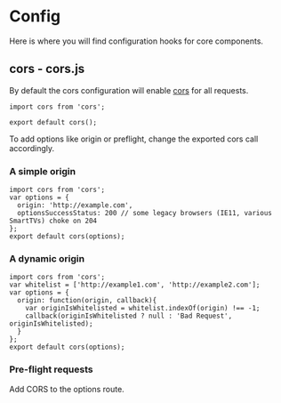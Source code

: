 # Config

Here is where you will find configuration hooks for core components.

## cors - cors.js
By default the cors configuration will enable [cors](https://github.com/expressjs/cors) for all requests.

```
import cors from 'cors';

export default cors();
```

To add options like origin or preflight, change the exported cors call accordingly.

### A simple origin

```
import cors from 'cors';
var options = {
  origin: 'http://example.com',
  optionsSuccessStatus: 200 // some legacy browsers (IE11, various SmartTVs) choke on 204
};
export default cors(options);

```

### A dynamic origin

```
import cors from 'cors';
var whitelist = ['http://example1.com', 'http://example2.com'];
var options = {
  origin: function(origin, callback){
    var originIsWhitelisted = whitelist.indexOf(origin) !== -1;
    callback(originIsWhitelisted ? null : 'Bad Request', originIsWhitelisted);
  }
};
export default cors(options);
```

### Pre-flight requests
Add CORS to the options route.
